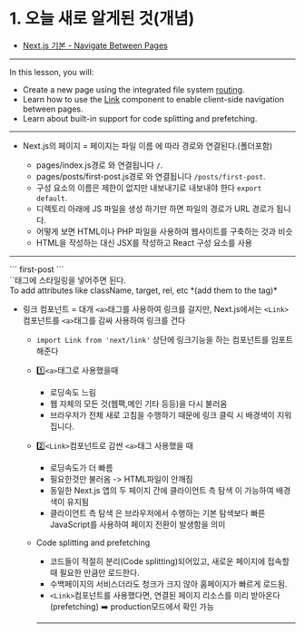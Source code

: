 # 1. 오늘 새로 알게된 것(개념) <br />

- [Next.js 기본 - Navigate Between Pages ](https://nextjs.org/learn/basics/navigate-between-pages) <br />

<hr />

In this lesson, you will:<br />

- Create a new page using the integrated file system [routing](https://nextjs.org/docs/routing/introduction).<br />
- Learn how to use the [Link](https://nextjs.org/docs/api-reference/next/link) component to enable client-side navigation between pages.<br />
- Learn about built-in support for code splitting and prefetching.<br />

<hr />

- Next.js의 페이지 = 페이지는 파일 이름 에 따라 경로와 연결된다.(폴더포함) <br />

  - pages/index.js경로 와 연결됩니다 `/`. <br />
  - pages/posts/first-post.js경로 와 연결됩니다 `/posts/first-post`. <br />
  - 구성 요소의 이름은 제한이 없지만 내보내기로 내보내야 한다 `export default`. <br />
  - 디렉토리 아래에 JS 파일을 생성 하기만 하면 파일의 경로가 URL 경로가 됩니다. <br />
  - 어떻게 보면 HTML이나 PHP 파일을 사용하여 웹사이트를 구축하는 것과 비슷 <br />
  - HTML을 작성하는 대신 JSX를 작성하고 React 구성 요소를 사용 <br />

<hr />
```
<Link href="/posts/first-post">
    <a>first-post</a>
</Link>
```
 <br />
`<a>`태그에 스타일링을 넣어주면 된다. <br />
To add attributes like className, target, rel, etc *(add them to the <a> tag)* <br />

- 링크 컴포넌트 = 대개 `<a>`태그를 사용하여 링크를 걸지만, Next.js에서는 `<Link>`컴포넌트를 `<a>`태그를 감싸 사용하여 링크를 건다 <br />

  - `import Link from 'next/link'` 상단에 링크기능을 하는 컴포넌트를 임포트해준다 <br />

  - 1️⃣`<a>`태그로 사용했을때 <br />

    - 로딩속도 느림 <br />
    - 웹 자체의 모든 것(웹팩,메인 기타 등등)을 다시 불러옴 <br />
    - 브라우저가 전체 새로 고침을 수행하기 때문에 링크 클릭 시 배경색이 지워집니다. <br >

  - 2️⃣`<Link>`컴포넌트로 감싼 `<a>`태그 사용했을 때 <br />

    - 로딩속도가 더 빠름 <br />
    - 필요한것만 불러옴 -> HTML파일이 안깨짐 <br />
    - 동일한 Next.js 앱의 두 페이지 간에 클라이언트 측 탐색 이 가능하여 배경색이 유지됨 <br />
    - 클라이언트 측 탐색 은 브라우저에서 수행하는 기본 탐색보다 빠른 JavaScript를 사용하여 페이지 전환이 발생함을 의미 <br />

  - Code splitting and prefetching <br />

    - 코드들이 적절히 분리(Code splitting)되어있고, 새로운 페이지에 접속할 때 필요한 만큼만 로드한다. <br />
    - 수백페이지의 서비스더라도 청크가 크지 않아 홈페이지가 빠르게 로드됨. <br />
    - `<Link>`컴포넌트를 사용했다면, 연결된 페이지 리소스를 미리 받아온다(prefetching) ➡️ production모드에서 확인 가능 <br />

    <hr />

